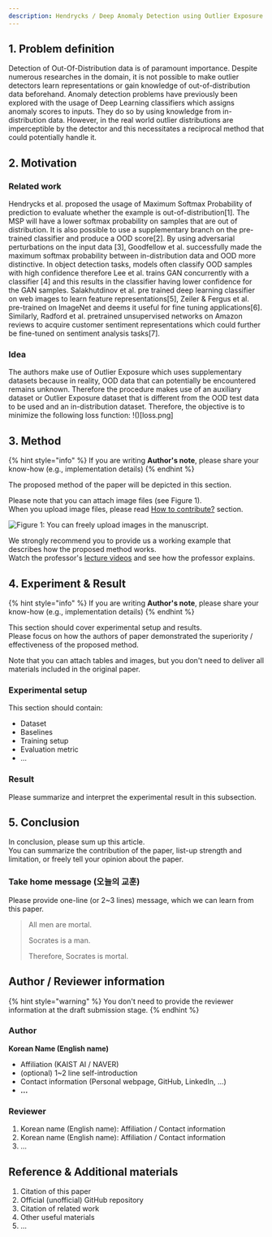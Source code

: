```yaml
---
description: Hendrycks / Deep Anomaly Detection using Outlier Exposure / ICLR 2019
---
```




##  1. Problem definition

Detection of Out-Of-Distribution data is of paramount importance. Despite numerous researches in the domain, it is not possible to make outlier detectors learn representations or gain knowledge of out-of-distribution data beforehand. Anomaly detection problems have previously been explored with the usage of Deep Learning classifiers which assigns anomaly scores to inputs. They do so by using knowledge from in-distribution data. However, in the real world outlier distributions are imperceptible by the detector and this necessitates a reciprocal method that could potentially handle it. 


## 2. Motivation


### Related work
 Hendrycks et al. proposed the usage of Maximum Softmax Probability of prediction to evaluate whether the example is out-of-distribution[1]. The MSP will have a lower softmax probability on samples that are out of distribution. It is also possible to use a supplementary branch on the pre-trained classifier and produce a OOD score[2]. By using adversarial perturbations on the input data [3], Goodfellow et al. successfully made the maximum softmax probability between in-distribution data and OOD more distinctive. In object detection tasks, models often classify OOD samples with high confidence therefore Lee et al. trains GAN concurrently with a classifier [4] and this results in the classifier having lower confidence for the GAN samples. 
 Salakhutdinov et al. pre trained deep learning classifier on web images to learn feature representations[5], Zeiler & Fergus et al. pre-trained on ImageNet and deems it useful for fine tuning applications[6]. Similarly, Radford et al. pretrained unsupervised networks on Amazon reviews to acquire customer sentiment representations which could further be fine-tuned on sentiment analysis tasks[7]. 


### Idea

The authors make use of Outlier Exposure which uses supplementary datasets because in reality, OOD data that can potentially be encountered remains unknown. Therefore the procedure makes use of an auxiliary dataset or Outlier Exposure dataset that is  different from the OOD test data to be used and an in-distribution dataset. Therefore, the objective is to minimize the following loss function:
!()[loss.png]

## 3. Method

{% hint style="info" %}
If you are writing **Author's note**, please share your know-how \(e.g., implementation details\)
{% endhint %}

The proposed method of the paper will be depicted in this section.

Please note that you can attach image files \(see Figure 1\).  
When you upload image files, please read [How to contribute?](../../how-to-contribute.md#image-file-upload) section.

![Figure 1: You can freely upload images in the manuscript.](../../.gitbook/assets/how-to-contribute/cat-example.jpg)

We strongly recommend you to provide us a working example that describes how the proposed method works.  
Watch the professor's [lecture videos](https://www.youtube.com/playlist?list=PLODUp92zx-j8z76RaVka54d3cjTx00q2N) and see how the professor explains.

## 4. Experiment & Result

{% hint style="info" %}
If you are writing **Author's note**, please share your know-how \(e.g., implementation details\)
{% endhint %}

This section should cover experimental setup and results.  
Please focus on how the authors of paper demonstrated the superiority / effectiveness of the proposed method.

Note that you can attach tables and images, but you don't need to deliver all materials included in the original paper.

### Experimental setup

This section should contain:

* Dataset
* Baselines
* Training setup
* Evaluation metric
* ...

### Result

Please summarize and interpret the experimental result in this subsection.

## 5. Conclusion

In conclusion, please sum up this article.  
You can summarize the contribution of the paper, list-up strength and limitation, or freely tell your opinion about the paper.

### Take home message \(오늘의 교훈\)

Please provide one-line \(or 2~3 lines\) message, which we can learn from this paper.

> All men are mortal.
>
> Socrates is a man.
>
> Therefore, Socrates is mortal.

## Author / Reviewer information

{% hint style="warning" %}
You don't need to provide the reviewer information at the draft submission stage.
{% endhint %}

### Author

**Korean Name \(English name\)** 

* Affiliation \(KAIST AI / NAVER\)
* \(optional\) 1~2 line self-introduction
* Contact information \(Personal webpage, GitHub, LinkedIn, ...\)
* **...**

### Reviewer

1. Korean name \(English name\): Affiliation / Contact information
2. Korean name \(English name\): Affiliation / Contact information
3. ...

## Reference & Additional materials

1. Citation of this paper
2. Official \(unofficial\) GitHub repository
3. Citation of related work
4. Other useful materials
5. ...


